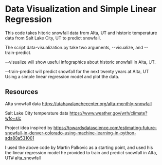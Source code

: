 # Data Visualization and Simple Linear Regression
This code takes hitoric snowfall data from Alta, UT and historic temperature data from Salt Lake City, UT to predict snowfall. 

The script data-visualization.py take two arguments, --visualize, and --train-predict. 

--visualize will show useful infographics about historic snowfall in Alta, UT. 

--train-predict will predict snowfall for the next twenty years at Alta, UT Using a simple linear regression model and plot the data. 

## Resources 
Alta snowfall data
https://utahavalanchecenter.org/alta-monthly-snowfall

Salt Lake City temperature data
https://www.weather.gov/wrh/climate?wfo=slc

Project idea inspired by https://towardsdatascience.com/estimating-future-snowfall-in-denver-colorado-using-machine-learning-in-python-ada88a531001

I used the above code by Martin Palkovic as a starting point, and used his the linear regression model he provided to train and predict snowfall in Alta, UT# alta_snowfall

